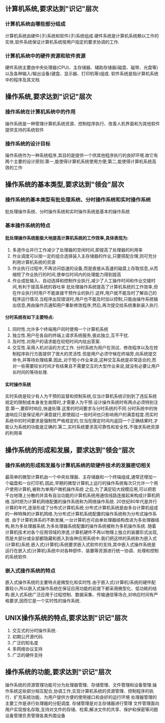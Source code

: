 ## 计算机系统,要求达到"识记"层次
### 计算机系统由哪些部分组成
计算机系统由硬件(子)系统和软件(子)系统组成.硬件系统是计算机系统赖以工作的实体,软件系统保证计算机系统按用户指定的要求协调的工作.
### 计算机系统中的硬件资源和软件资源
硬件系统主要由中央处理器(CPU)、主存储器、辅助存储器(磁盘、磁带、光盘等)以及各种输入/输出设备(键盘、显示器、打印机等)组成.
软件系统是指计算机系统中的程序及其文档
## 操作系统,要求达到"识记"层次
### 操作系统在计算机系统中的作用
操作系统是一种管理计算机系统资源、控制程序执行、改善人机界面和为其他软件提供支持的系统软件
### 操作系统的设计目标
操作系统作为一种系统程序,其目的是提供一个供其他程序执行的良好环境.故它有两个主要的设计原则:第一,能使得计算机系统使用方便;第二,能使得计算机系统高效的工作
## 操作系统的基本类型,要求达到"领会"层次
### 操作系统的基本类型有批处理系统、分时操作系统和实时操作系统
批处理操作系统、分时操作系统和实时操作系统是基本的操作系统
### 基本操作系统的特点
#### 批处理操作系统能极大地提高计算机系统的工作效率,具体表现为:
1. 多道作业并行工作减少了处理器的空闲时间,即提高了处理器的利用率
2. 作业调度可以按一定的组合选择装入主存储器的作业,只要搭配合理,则可充分利用计算机系统的资源
3. 作业执行过程中,不再访问低速的设备,而是直接从高速的磁盘上存取信息,从而缩短了作业执行的时间,使单位时间内的处理能力得到提高
4. 作业成批输入、自动选择和控制作业执行,减少了人工操作时间和作业交接时间,有利于提高系统的吞吐率
批处理操作系统提高了计算机系统的工作效率,但在作业执行时用户不能直接干预作业的执行.这样,用户就不能及时了解自己的程序运行情况.当程序出现错误时,用户也不能及时加以控制,只能由操作系统输出信息,再由操作员通知用户重新修改程序,然后,再次提交给系统重新装入执行.

#### 分时系统有如下主要特点:
1. 同时性.允许多个终端用户同时使用一个计算机系统
2. 独立性.用户在各自的终端上请求系统服务,彼此独立,互不干扰.
3. 及时性.对用户的请求能在较短时间内给出答案.
4. 交互性.采用人机对话的方式工作.
分时系统为用户在测试、修改程序以及在控制程序执行方面提供了很大的灵活性.但是用户必须守候在终端旁,向系统提交命令,并等待处理结果.因此,对于短小作业来说,这种交互系统是非常适合的,而对一些需要较长时间才有结果且不需要交互的大型作业来说,就没有必要让用户长时间的等待处理.

#### 实时操作系统
实时系统是较少有人为干预的监督和控制系统,仅当计算机系统识别到了违反系统规定的限制或本身发生故障时,才需要人为干预.设计操作系统时有两点必须特别注意:第一,要即时响应,快速处理.这里的时间要求与分时系统的不同.分时系统中的快速响应只是保证用户满意就行,即使超过一些时间也只影响用户的满意程度.而实时系统中的时间要求是强制性严格规定的,仅当在限定时间内返回一个正确结果时,才能认为系统的功能是正确的.第二,实时系统要求高可靠性和安全性,不强求系统资源的利用率
## 操作系统的形成和发展，要求达到”领会“层次
### 操作系统的形成和发展与计算机系统的软硬件技术的发展密切相关
最简单的微型计算机由一个中央处理器、主存储器和一个终端组成,通常还增加一个磁盘和一台打印机.因此,早期的微型计算机上运行的操作系统每次只允许一个用户使用计算机,被称为单用户微机操作系统
之后,为了满足较大规模应用,可以把若干台地理上分散的并具有自治功能的计算机系统用通信线路连接起来构成计算机网络.当时把为计算机网络配置的操作系统称为网络操作系统.
20世纪80年代是并行计算的年代,逐渐形成了分布式计算机系统.分布式计算机系统是由多台计算机组成的一种特殊的计算机网络.为分布式计算机系统配置的操作系统称为分布式操作系统.
由于计算机体系的不断发展,一台计算机也可由单处理器结构改进为多处理器结构,称为多处理器系统.为多处理器系统配置的操作系统被称为多机操作系统.
随着计算机技术对各个应用领域的渗透,计算机硬件不再以物理上独立的装置形式出现,而是大部分或全部都隐藏和嵌入到各种应用系统中.我们把这样的系统称为嵌入式(计算机)系统.嵌入式(计算机)系统要求嵌入式软件的支持,其中嵌入式操作系统是运行在嵌入式(计算机)系统中对各种部件、装置等资源进行统一协调、处理和控制的系统软件.
### 嵌入式操作系统的特点
嵌入式操作系统的主要特点是微型化和实时性.由于嵌入式(计算机)系统的硬件配置较小,所以嵌入式操作系统在保证应用功能的前提下都采用微型化、低功耗的结构.嵌入式系统广泛应用于过程控制、数据采集、传输通信等场合,对响应时间有严格要求,因而它是一个实时性的操作系统.
## UNIX操作系统的特点,要求达到"识记"层次
1. 交互式的分时操作系统.
2. 初期公开源代码.
3. 广泛的知名度
4. 多网络协议支持
5. 广泛的硬件支持

## 操作系统的功能,要求达到"识记"层次
操作系统的资源管理功能可分为处理器管理、存储管理、文件管理和设备管理.操作系统这些部分相互配合,协调工作,实现计算机系统的资源管理、控制程序的执行、扩充系统功能、为用户提供方便的使用接口和良好的运行环境
处理器管理的主要工作是进行处理器的分配调度.
存储管理是对主存储器进行管理
文件管理面向用户实现按名存取,支持对文件的存储、检索,解决文件的共享、保护和保密等问题
设备管理负责管理各类外围设备